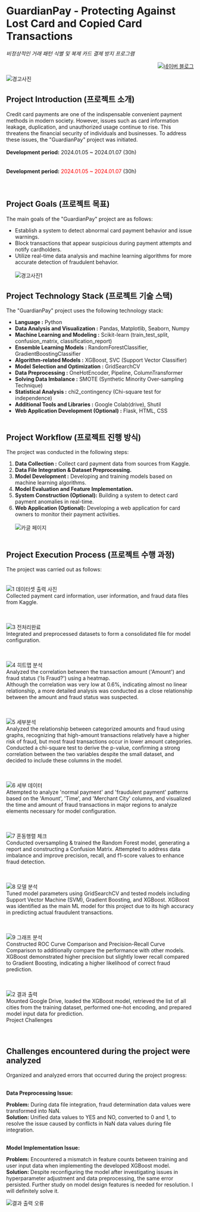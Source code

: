 

# GuardianPay - Protecting Against Lost Card and Copied Card Transactions

_비정상적인 거래 패턴 식별 및 복제 카드 결제 방지 프로그램_ <br>

<p align="right">
  <a href="https://blog.naver.com/pixelwizard/223313104718">
    <img src="https://img.shields.io/badge/한국어%20번역본-03C75A?style=flat-square&logo=Naver&logoColor=white" alt="네이버 블로그">
  </a>
</p>

![경고사진](https://github.com/pixelwizard2/Project.AI--GuardianPay---Protecting-Against-Lost-Card-and-Copied-Card-Transactions/assets/138272416/b63a944b-a865-45a2-bd76-2095e544f6d4) 
## Project Introduction (프로젝트 소개)

Credit card payments are one of the indispensable convenient payment methods in modern society. However, issues such as card information leakage, duplication, and unauthorized usage continue to rise. This threatens the financial security of individuals and businesses. To address these issues, the "GuardianPay" project was initiated.  <br>  <br>
**Development period:** 2024.01.05 ~ 2024.01.07 (30h)<br> <br> <br>
**Development period:** <font color="red">2024.01.05 ~ 2024.01.07</font> (30h) <br> <br> <br>


## Project Goals (프로젝트 목표)

The main goals of the "GuardianPay" project are as follows:
- Establish a system to detect abnormal card payment behavior and issue warnings.
- Block transactions that appear suspicious during payment attempts and notify cardholders.
- Utilize real-time data analysis and machine learning algorithms for more accurate detection of fraudulent behavior. <br> <br>
![경고사진1](https://github.com/pixelwizard2/Project.AI--GuardianPay---Protecting-Against-Lost-Card-and-Copied-Card-Transactions/assets/138272416/db256c05-cf23-4298-9f86-b039bcf1b905)

## Project Technology Stack (프로젝트 기술 스택)

The "GuardianPay" project uses the following technology stack:
- **Language :** Python
- **Data Analysis and Visualization :** Pandas, Matplotlib, Seaborn, Numpy
- **Machine Learning and Modeling :** Scikit-learn (train_test_split, confusion_matrix, classification_report)
- **Ensemble Learning Models :** RandomForestClassifier, GradientBoostingClassifier
- **Algorithm-related Models :** XGBoost, SVC (Support Vector Classifier)
- **Model Selection and Optimization :** GridSearchCV
- **Data Preprocessing :** OneHotEncoder, Pipeline, ColumnTransformer
- **Solving Data Imbalance :** SMOTE (Synthetic Minority Over-sampling Technique)
- **Statistical Analysis :** chi2_contingency (Chi-square test for independence)
- **Additional Tools and Libraries :** Google Colab(drive), Shutil
- **Web Application Development (Optional) :** Flask, HTML, CSS <br> <br>

## Project Workflow (프로젝트 진행 방식)

The project was conducted in the following steps:
1. **Data Collection :** Collect card payment data from sources from Kaggle.
2. **Data File Integration & Dataset Preprocessing.**
3. **Model Development :** Developing and training models based on machine learning algorithms.
4. **Model Evaluation and Feature Implementation.**
5. **System Construction (Optional):** Building a system to detect card payment anomalies in real-time.
6. **Web Application (Optional):** Developing a web application for card owners to monitor their payment activities. <br> <br>
![카글 페이지](https://github.com/pixelwizard2/Project.AI--GuardianPay---Protecting-Against-Lost-Card-and-Copied-Card-Transactions/assets/138272416/09c2dcb3-85df-4903-a01b-fda931f73ae4)
<br> <br>

## Project Execution Process (프로젝트 수행 과정)

The project was carried out as follows: <br> <br> <br>
![1  데이터셋 출력 사진](https://github.com/pixelwizard2/Project.AI--GuardianPay---Protecting-Against-Lost-Card-and-Copied-Card-Transactions/assets/138272416/e5b5d00d-a73b-4127-b3a5-65ee23249441)  
Collected payment card information, user information, and fraud data files from Kaggle. <br> <br> <br>

![3  전처리완료](https://github.com/pixelwizard2/Project.AI--GuardianPay---Protecting-Against-Lost-Card-and-Copied-Card-Transactions/assets/138272416/46130330-9e01-4df8-8975-1a1eb4dcd67d)  
Integrated and preprocessed datasets to form a consolidated file for model configuration. <br> <br> <br>

![4  히트맵 분석](https://github.com/pixelwizard2/Project.AI--GuardianPay---Protecting-Against-Lost-Card-and-Copied-Card-Transactions/assets/138272416/bf831dad-32ee-40a3-abf3-38a4cad15a60)  
Analyzed the correlation between the transaction amount ('Amount') and fraud status ('Is Fraud?') using a heatmap.  
Although the correlation was very low at 0.6%, indicating almost no linear relationship, a more detailed analysis was conducted as a close relationship between the amount and fraud status was suspected. <br> <br> <br>

![5  세부분석](https://github.com/pixelwizard2/Project.AI--GuardianPay---Protecting-Against-Lost-Card-and-Copied-Card-Transactions/assets/138272416/f1c0ed96-f7d3-47e2-a4fa-6496eef3bc17)  
Analyzed the relationship between categorized amounts and fraud using graphs, recognizing that high-amount transactions relatively have a higher risk of fraud, but most fraud transactions occur in lower amount categories.  
Conducted a chi-square test to derive the p-value, confirming a strong correlation between the two variables despite the small dataset, and decided to include these columns in the model. <br> <br> <br>  

![6  세부 데이터](https://github.com/pixelwizard2/Project.AI--GuardianPay---Protecting-Against-Lost-Card-and-Copied-Card-Transactions/assets/138272416/ed70e192-c2af-4719-96fe-07b1917328d9)  
Attempted to analyze 'normal payment' and 'fraudulent payment' patterns based on the 'Amount', 'Time', and 'Merchant City' columns, and visualized the time and amount of fraud transactions in major regions to analyze elements necessary for model configuration. <br> <br> <br>

![7  혼동행렬 체크](https://github.com/pixelwizard2/Project.AI--GuardianPay---Protecting-Against-Lost-Card-and-Copied-Card-Transactions/assets/138272416/984d631f-d925-4067-a4e2-9162f28b5355)  
Conducted oversampling & trained the Random Forest model, generating a report and constructing a Confusion Matrix. Attempted to address data imbalance and improve precision, recall, and f1-score values to enhance fraud detection.  <br> <br> <br>

![8  모델 분석](https://github.com/pixelwizard2/Project.AI--GuardianPay---Protecting-Against-Lost-Card-and-Copied-Card-Transactions/assets/138272416/4df32037-4845-40de-af12-f087da5b5d84)  
Tuned model parameters using GridSearchCV and tested models including Support Vector Machine (SVM), Gradient Boosting, and XGBoost. XGBoost was identified as the main ML model for this project due to its high accuracy in predicting actual fraudulent transactions. <br> <br> <br>

![9  그래프 분석](https://github.com/pixelwizard2/Project.AI--GuardianPay---Protecting-Against-Lost-Card-and-Copied-Card-Transactions/assets/138272416/1cd457c4-94b9-4f5a-8b2a-ea272c51defc)  
Constructed ROC Curve Comparison and Precision-Recall Curve Comparison to additionally compare the performance with other models.  
XGBoost demonstrated higher precision but slightly lower recall compared to Gradient Boosting, indicating a higher likelihood of correct fraud prediction.  <br> <br> <br>  

![2  결과 출력](https://github.com/pixelwizard2/Project.AI--GuardianPay---Protecting-Against-Lost-Card-and-Copied-Card-Transactions/assets/138272416/ebe8a0d2-7a91-46bb-a72a-4a8fb48ebab7)  
Mounted Google Drive, loaded the XGBoost model, retrieved the list of all cities from the training dataset, performed one-hot encoding, and prepared model input data for prediction.  
Project Challenges <br> <br> <br>

## Challenges encountered during the project were analyzed

Organized and analyzed errors that occurred during the project progress: <br> <br>

**Data Preprocessing Issue:**  

**Problem:** During data file integration, fraud determination data values were transformed into NaN.  
**Solution:** Unified data values to YES and NO, converted to 0 and 1, to resolve the issue caused by conflicts in NaN data values during file integration. <br> <br>

**Model Implementation Issue:**  

**Problem:** Encountered a mismatch in feature counts between training and user input data when implementing the developed XGBoost model.  
**Solution:** Despite reconfiguring the model after investigating issues in hyperparameter adjustment and data preprocessing, the same error persisted. Further study on model design features is needed for resolution. I will definitely solve it.  <br> 

![결과 출력 오류](https://github.com/pixelwizard2/Project.AI--GuardianPay---Protecting-Against-Lost-Card-and-Copied-Card-Transactions/assets/138272416/8f8bf370-9b34-4945-90c3-0583cfaf6343)




